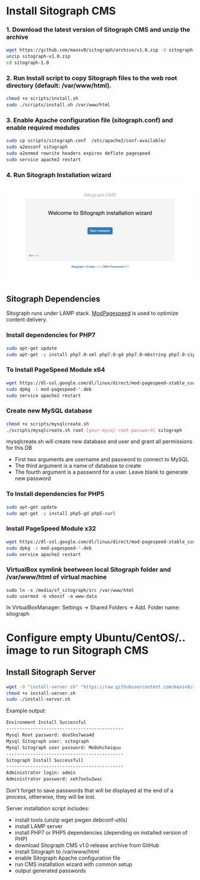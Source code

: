 # Install Sitograph CMS

### 1. Download the latest version of Sitograph CMS and unzip the archive
```bash
wget https://github.com/maxsv0/sitograph/archive/v1.0.zip -O sitograph-v1.0.zip
unzip sitograph-v1.0.zip
cd sitograph-1.0
```

### 2. Run Install script to copy Sitograph files to the web root directory (default: /var/www/html).
```bash
chmod +x scripts/install.sh
sudo ./scripts/install.sh /var/www/html
```

### 3. Enable Apache configuration file (sitograph.conf) and enable required modules
```bash
sudo cp scripts/sitograph.conf  /etc/apache2/conf-available/
sudo a2enconf sitograph
sudo a2enmod rewrite headers expires deflate pagespeed
sudo service apache2 restart
```
### 4. Run Sitograph Installation wizard
![Sitograph Installation wizard](https://github.com/maxsv0/sitograph/blob/master/src/content/images/gallery/gallery3_photo1.jpg)


## Sitograph Dependencies

Sitograph runs under LAMP stack. [ModPagespeed](https://developers.google.com/speed/pagespeed/module/)  is used to optimize content delivery.

### Install dependencies for PHP7
```bash
sudo apt-get update
sudo apt-get -y install php7.0-xml php7.0-gd php7.0-mbstring php7.0-zip php-curl
```

### To Install PageSpeed Module x64
```bash
wget https://dl-ssl.google.com/dl/linux/direct/mod-pagespeed-stable_current_amd64.deb
sudo dpkg -i mod-pagespeed-*.deb 
sudo service apache2 restart
```

### Create new MySQL database
```bash
chmod +x scripts/mysqlcreate.sh
./scripts/mysqlcreate.sh root [your-mysql-root-password] sitograph
```
mysqlcreate.sh will create new database and user and grant all permissions for this DB
* First two arguments are username and password to connect to MySQL
* The third argument is a name of database to create
* The fourth argument is a password for a user. Leave blank to generate new password

### To Install dependencies for PHP5
```bash
sudo apt-get update
sudo apt-get -y install php5-gd php5-curl
```

### Install PageSpeed Module x32
```bash
wget https://dl-ssl.google.com/dl/linux/direct/mod-pagespeed-stable_current_i386.deb
sudo dpkg -i mod-pagespeed-*.deb 
sudo service apache2 restart
```

### VirtualBox symlink beetween local Sitograph folder and /var/www/html of virtual machine
```
sudo ln -s /media/sf_sitograph/src /var/www/html
sudo usermod -G vboxsf -a www-data
```
In VirtualBoxManager:
Settings -> Shared Folders -> Add. Folder name: sitograph


# Configure empty Ubuntu/CentOS/.. image to run Sitograph CMS

## Install Sitograph Server
```bash
wget -O "install-server.sh" "https://raw.githubusercontent.com/maxsv0/sitograph/master/scripts/install-server.sh"
chmod +x install-server.sh
sudo ./install-server.sh
```

Example output:
```bash
Environment Install Successful
--------------------------------------------
Mysql Root password: dooSho7wea4d
Mysql Sitograph user: sitograph
Mysql Sitograph user password: Mo0ohchaiquu
--------------------------------------------
Sitograph Install Successfull
--------------------------------------------
Administrator login: admin
Administrator password: xoh7ooSu3wai
```

Don't forget to save passwords that will be displayed at the end of a process, otherwise, they will be lost.

Server installation script includes:
* install tools (unzip wget pwgen debconf-utils)
* install LAMP server
* install PHP7 or PHP5 dependencies (depending on installed version of PHP)
* download Sitograph CMS v1.0 release archive from GitHub
* install Sitograph to /var/www/html
* enable Sitograph Apache configuration file
* run CMS installation wizard with common setup
* output generated passwords